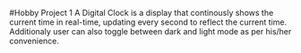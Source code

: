 #Hobby Project 1
A Digital Clock is a display that continously shows the current time in real-time, updating every second to reflect the current time. Additionaly user can also toggle between dark and light mode as per his/her convenience.
